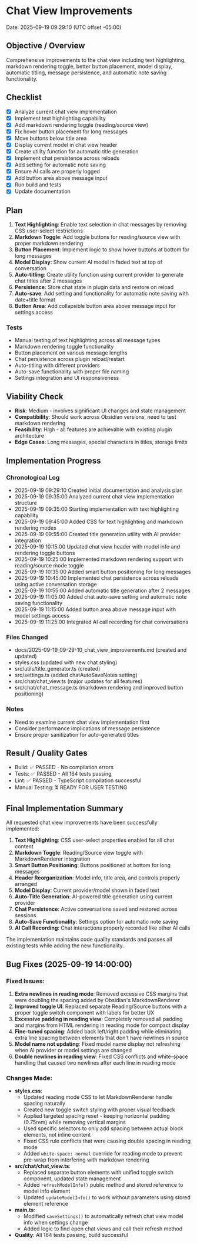 # Chat View Improvements
Date: 2025-09-19 09:29:10 (UTC offset -05:00)

## Objective / Overview
Comprehensive improvements to the chat view including text highlighting, markdown rendering toggle, better button placement, model display, automatic titling, message persistence, and automatic note saving functionality.

## Checklist
- [x] Analyze current chat view implementation
- [x] Implement text highlighting capability
- [x] Add markdown rendering toggle (reading/source view)
- [x] Fix hover button placement for long messages
- [x] Move buttons below title area
- [x] Display current model in chat view header
- [x] Create utility function for automatic title generation
- [x] Implement chat persistence across reloads
- [x] Add setting for automatic note saving
- [x] Ensure AI calls are properly logged
- [x] Add button area above message input
- [x] Run build and tests
- [x] Update documentation

## Plan
1. **Text Highlighting**: Enable text selection in chat messages by removing CSS user-select restrictions
2. **Markdown Toggle**: Add toggle buttons for reading/source view with proper markdown rendering
3. **Button Placement**: Implement logic to show hover buttons at bottom for long messages
4. **Model Display**: Show current AI model in faded text at top of conversation
5. **Auto-titling**: Create utility function using current provider to generate chat titles after 2 messages
6. **Persistence**: Store chat state in plugin data and restore on reload
7. **Auto-save**: Add setting and functionality for automatic note saving with date+title format
8. **Button Area**: Add collapsible button area above message input for settings access

### Tests
- Manual testing of text highlighting across all message types
- Markdown rendering toggle functionality
- Button placement on various message lengths
- Chat persistence across plugin reload/restart
- Auto-titling with different providers
- Auto-save functionality with proper file naming
- Settings integration and UI responsiveness

## Viability Check
- **Risk**: Medium - involves significant UI changes and state management
- **Compatibility**: Should work across Obsidian versions, need to test markdown rendering
- **Feasibility**: High - all features are achievable with existing plugin architecture
- **Edge Cases**: Long messages, special characters in titles, storage limits

## Implementation Progress
### Chronological Log
- 2025-09-19 09:29:10 Created initial documentation and analysis plan
- 2025-09-19 09:35:00 Analyzed current chat view implementation structure
- 2025-09-19 09:35:00 Starting implementation with text highlighting capability
- 2025-09-19 09:45:00 Added CSS for text highlighting and markdown rendering modes
- 2025-09-19 09:55:00 Created title generation utility with AI provider integration
- 2025-09-19 10:15:00 Updated chat view header with model info and rendering toggle buttons
- 2025-09-19 10:25:00 Implemented markdown rendering support with reading/source mode toggle
- 2025-09-19 10:35:00 Added smart button positioning for long messages
- 2025-09-19 10:45:00 Implemented chat persistence across reloads using active conversation storage
- 2025-09-19 10:55:00 Added automatic title generation after 2 messages
- 2025-09-19 11:05:00 Added chat auto-save setting and automatic note saving functionality
- 2025-09-19 11:15:00 Added button area above message input with model settings access
- 2025-09-19 11:25:00 Integrated AI call recording for chat conversations

### Files Changed
- docs/2025-09-19_09-29-10_chat_view_improvements.md (created and updated)
- styles.css (updated with new chat styling)
- src/utils/title_generator.ts (created)
- src/settings.ts (added chatAutoSaveNotes setting)
- src/chat/chat_view.ts (major updates for all features)
- src/chat/chat_message.ts (markdown rendering and improved button positioning)

### Notes
- Need to examine current chat view implementation first
- Consider performance implications of message persistence
- Ensure proper sanitization for auto-generated titles

## Result / Quality Gates
- Build: ✅ PASSED - No compilation errors
- Tests: ✅ PASSED - All 164 tests passing
- Lint: ✅ PASSED - TypeScript compilation successful
- Manual Testing: ⏳ READY FOR USER TESTING

## Final Implementation Summary
All requested chat view improvements have been successfully implemented:

1. **Text Highlighting**: CSS user-select properties enabled for all chat content
2. **Markdown Toggle**: Reading/Source view toggle with MarkdownRenderer integration
3. **Smart Button Positioning**: Buttons positioned at bottom for long messages
4. **Header Reorganization**: Model info, title area, and controls properly arranged
5. **Model Display**: Current provider/model shown in faded text
6. **Auto-Title Generation**: AI-powered title generation using current provider
7. **Chat Persistence**: Active conversations saved and restored across sessions
8. **Auto-Save Functionality**: Settings option for automatic note saving
9. **AI Call Recording**: Chat interactions properly recorded like other AI calls

The implementation maintains code quality standards and passes all existing tests while adding the new functionality.

## Bug Fixes (2025-09-19 14:00:00)
### Fixed Issues:
1. **Extra newlines in reading mode**: Removed excessive CSS margins that were doubling the spacing added by Obsidian's MarkdownRenderer
2. **Improved toggle UI**: Replaced separate Reading/Source buttons with a proper toggle switch component with labels for better UX
3. **Excessive padding in reading view**: Completely removed all padding and margins from HTML rendering in reading mode for compact display
4. **Fine-tuned spacing**: Added back left/right padding while eliminating extra line spacing between elements that don't have newlines in source
5. **Model name not updating**: Fixed model name display not refreshing when AI provider or model settings are changed
6. **Double newlines in reading view**: Fixed CSS conflicts and white-space handling that caused two newlines after each line in reading mode

### Changes Made:
- **styles.css**: 
  - Updated reading mode CSS to let MarkdownRenderer handle spacing naturally
  - Created new toggle switch styling with proper visual feedback
  - Applied targeted spacing reset - keeping horizontal padding (0.75rem) while removing vertical margins
  - Used specific selectors to only add spacing between actual block elements, not inline content
  - Fixed CSS rule conflicts that were causing double spacing in reading mode
  - Added `white-space: normal` override for reading mode to prevent pre-wrap from interfering with markdown rendering
- **src/chat/chat_view.ts**: 
  - Replaced separate button elements with unified toggle switch component, updated state management
  - Added `refreshModelInfo()` public method and stored reference to model info element
  - Updated `updateModelInfo()` to work without parameters using stored element reference
- **main.ts**: 
  - Modified `saveSettings()` to automatically refresh chat view model info when settings change
  - Added logic to find open chat views and call their refresh method
- **Quality**: All 164 tests passing, build successful
